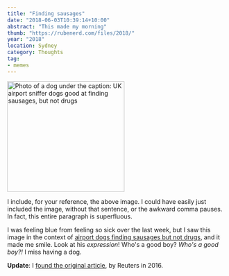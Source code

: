 ```yaml
---
title: "Finding sausages"
date: "2018-06-03T10:39:14+10:00"
abstract: "This made my morning"
thumb: "https://rubenerd.com/files/2018/"
year: "2018"
location: Sydney
category: Thoughts
tag:
- memes
---
```

<p><img src="https://rubenerd.com/files/2018/reuters-dog.jpg" alt="Photo of a dog under the caption: UK airport sniffer dogs good at finding sausages, but not drugs" style="width:270px; height:255px;" /></p>

I include, for your reference, the above image. I could have easily just included the image, without that sentence, or the awkward comma pauses. In fact, this entire paragraph is superfluous.

I was feeling blue from feeling so sick over the last week, but I saw this image in the context of [airport dogs finding sausages but not drugs], and it made me smile. Look at his *expression*! Who's a good boy? *Who's a good boy?!* I miss having a dog.

**Update**: I [found the original article], by Reuters in 2016.

[found the original article]: https://www.reuters.com/article/us-britain-dogs-drugs-idUSKCN0XB19A
[airport dogs finding sausages but not drugs]: https://twitter.com/_youhadonejob1/status/998714666091274240 "Tweet from You had one job"

